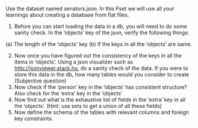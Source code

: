 Use the dataset named senators.json. In this Pset we will use all your learnings about creating a database from flat files.

1.	Before you can start loading the data in a db, you will need to do some sanity check. In the ‘objects’ key of the json, verify the following things:

(a)	The length of the ‘objects’ key
(b)	If the keys in all the ‘objects’ are same. 

2.	Now once you have figured out the consistency of the keys in all the items in ‘objects’. Using a json visualizer such as http://jsonviewer.stack.hu, do a sanity check of the data. If you were to store this data in the db, how many tables would you consider to create (Subjective question)
3.	Now check if the ‘person’ key in the ‘objects’ has consistent structure? Also check for the ‘extra’ key in the ‘objects’
4.	Now find out what is the exhaustive list of fields in the ‘extra’ key in all the ‘objects’. (Hint: use sets to get a union of all these fields)
5.	Now define the schema of the tables with relevant columns and foreign key constraints.
